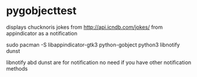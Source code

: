 # pygobjecttest
displays  chucknoris jokes from http://api.icndb.com/jokes/ from appindicator as a notification 

sudo pacman -S libappindicator-gtk3 python-gobject python3 libnotify dunst

libnotify abd dunst are for notification no need if you have other notification methods

